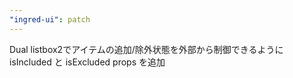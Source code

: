 ```yaml
---
"ingred-ui": patch
---
```


Dual listbox2でアイテムの追加/除外状態を外部から制御できるように isIncluded と isExcluded props を追加
